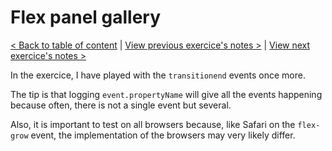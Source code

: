 # Flex panel gallery

[< Back to table of content](../../README.md) |
[View previous exercice's notes >](../04-Array.Cardio.Day.1/Notes.md) |
[View next exercice's notes >](../06-Type.Ahead/Notes.md)

In the exercice, I have played with the `transitionend` events once more.

The tip is that logging `event.propertyName` will give all the events happening because often, there is not a single event but several.

Also, it is important to test on all browsers because, like Safari on the `flex-grow` event, the implementation of the browsers may very likely differ.
